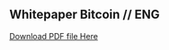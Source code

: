 ## Whitepaper Bitcoin // ENG
[Download PDF file Here](https://github.com/whitepaperbitcoin/eng/blob/gh-pages/bitcoin.pdf)
